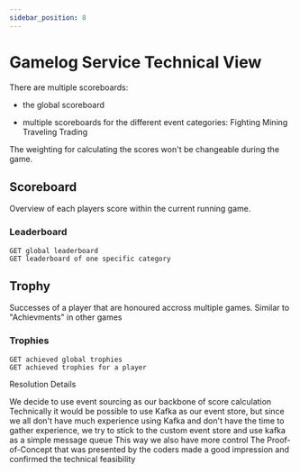 ```yaml
---
sidebar_position: 8
---
```


# Gamelog Service Technical View

There are multiple scoreboards:

* the global scoreboard

* multiple scoreboards for the different event categories:
        Fighting
        Mining
        Traveling
        Trading

The weighting for calculating the scores won't be changeable during the game.

## Scoreboard

Overview of each players score within the current running game.

### Leaderboard

    GET global leaderboard
    GET leaderboard of one specific category

## Trophy

Successes of a player that are honoured accross multiple games. Similar to "Achievments" in other games

### Trophies

    GET achieved global trophies
    GET achieved trophies for a player

Resolution Details

We decide to use event sourcing as our backbone of score calculation
Technically it would be possible to use Kafka as our event store, but since we all don't have much experience using Kafka and don't have the time to gather experience, we try to stick to the custom event store and use kafka as a simple message queue
This way we also have more control
The Proof-of-Concept that was presented by the coders made a good impression and confirmed the technical feasibility
